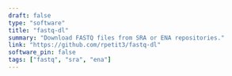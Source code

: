 ```yaml
---
draft: false
type: "software"
title: "fastq-dl"
summary: "Download FASTQ files from SRA or ENA repositories."
link: "https://github.com/rpetit3/fastq-dl"
software_pin: false
tags: ["fastq", "sra", "ena"]
---
```

